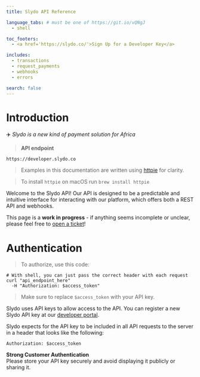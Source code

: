 ```yaml
---
title: Slydo API Reference

language_tabs: # must be one of https://git.io/vQNgJ
  - shell

toc_footers:
  - <a href='https://slydo.co/'>Sign Up for a Developer Key</a>

includes:
  - transactions
  - request_payments  
  - webhooks
  - errors

search: false
---
```


# Introduction
✈️ *Slydo is a new kind of payment solution for Africa*

> **API endpoint**

```
https://developer.slydo.co
```

> Examples in this documentation are written using [httpie](https://github.com/jkbrzt/httpie) for clarity.

> To install `httpie` on macOS run `brew install httpie`


Welcome to the Slydo API! Our API is designed to be a predictable and intuitive interface for interacting with our 
platform, which offers both a REST API and webhooks.


<aside class="notice">
This page is a <b>work in progress</b> - if anything seems incomplete or unclear,
please feel free to
<a href='https://github.com/ubclaunchpad/inertia/issues/new/choose'>open a ticket</a>!
</aside>


# Authentication

> To authorize, use this code:

```shell
# With shell, you can just pass the correct header with each request
curl "api_endpoint_here"
  -H "Authorization: $access_token"
```

> Make sure to replace `$access_token` with your API key.

Slydo uses API keys to allow access to the API. You can register a new Slydo API key at our [developer portal](https://developer.slydo.co/dashboard).

Slydo expects for the API key to be included in all API requests to the server in a header that looks like the following:

`Authorization: $access_token`

<aside class="warning"><strong> Strong Customer Authentication</strong><br>Please store your API key securely and avoid displaying it publicly or sharing it.</aside>
